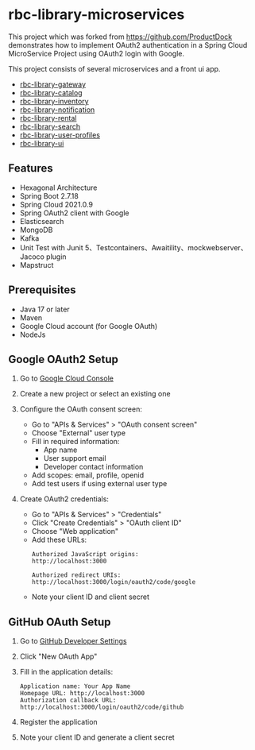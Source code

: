 # rbc-library-microservices

This project which was forked from https://github.com/ProductDock demonstrates how to implement OAuth2 authentication in
a Spring Cloud MicroService Project using OAuth2
login with Google.

This project consists of several microservices and a front ui app.

- [rbc-library-gateway](https://github.com/ProductDock/rbc-library-gateway)
- [rbc-library-catalog](https://github.com/ProductDock/rbc-library-catalog)
- [rbc-library-inventory](https://github.com/ProductDock/rbc-library-inventory)
- [rbc-library-notification](https://github.com/ProductDock/rbc-library-notification)
- [rbc-library-rental](https://github.com/ProductDock/rbc-library-rental)
- [rbc-library-search](https://github.com/ProductDock/rbc-library-search)
- [rbc-library-user-profiles](https://github.com/ProductDock/rbc-library-user-profiles)
- [rbc-library-ui](https://github.com/ProductDock/rbc-library-ui)

## Features

- Hexagonal Architecture
- Spring Boot 2.7.18 
- Spring Cloud 2021.0.9
- Spring OAuth2 client with Google
- Elasticsearch
- MongoDB
- Kafka
- Unit Test with Junit 5、Testcontainers、Awaitility、mockwebserver、Jacoco plugin
- Mapstruct

## Prerequisites

- Java 17 or later
- Maven
- Google Cloud account (for Google OAuth)
- NodeJs

## Google OAuth2 Setup

1. Go to [Google Cloud Console](https://console.cloud.google.com/)

2. Create a new project or select an existing one

3. Configure the OAuth consent screen:
    - Go to "APIs & Services" > "OAuth consent screen"
    - Choose "External" user type
    - Fill in required information:
        - App name
        - User support email
        - Developer contact information
    - Add scopes: email, profile, openid
    - Add test users if using external user type

4. Create OAuth2 credentials:
    - Go to "APIs & Services" > "Credentials"
    - Click "Create Credentials" > "OAuth client ID"
    - Choose "Web application"
    - Add these URLs:
      ```
      Authorized JavaScript origins:
      http://localhost:3000
 
      Authorized redirect URIs:
      http://localhost:3000/login/oauth2/code/google
      ```
    - Note your client ID and client secret

## GitHub OAuth Setup

1. Go to [GitHub Developer Settings](https://github.com/settings/developers)

2. Click "New OAuth App"

3. Fill in the application details:
   ```
   Application name: Your App Name
   Homepage URL: http://localhost:3000
   Authorization callback URL: http://localhost:3000/login/oauth2/code/github
   ```

4. Register the application

5. Note your client ID and generate a client secret
